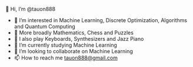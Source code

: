 👋 Hi, I’m @tauon888
- 👀 I’m interested in Machine Learning, Discrete Optimization, Algorithms and Quantum Computing
- 👀 More broadly Mathematics, Chess and Puzzles
- 👀 I also play Keyboards, Synthesizers and Jazz Piano
- 🌱 I’m currently studying Machine Learning
- 💞️ I’m looking to collaborate on Machine Learning
- 📫 How to reach me tauon888@gmail.com

<!---
tauon888/tauon888 is a ✨ special ✨ repository because its `README.md` (this file) appears on your GitHub profile.
You can click the Preview link to take a look at your changes.
--->
